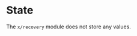 <!--
order: 2
title: "Recovery state"
parent:
  title: "recovery"
-->

# State

The `x/recovery` module does not store any values.
